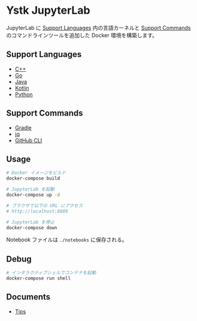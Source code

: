 # Ystk JupyterLab

JupyterLab に [Support Languages](#support-languages) 内の言語カーネルと [Support Commands](#support-commands) のコマンドラインツールを追加した Docker 環境を構築します。

## Support Languages

- [C++](https://isocpp.org/)
- [Go](https://golang.org/)
- [Java](https://www.java.com/ja/)
- [Kotlin](https://kotlinlang.org/)
- [Python](https://www.python.org/)

## Support Commands

- [Gradle](https://gradle.org/)
- [jq](https://stedolan.github.io/jq/)
- [GitHub CLI](https://github.com/cli/cli)

## Usage

```bash
# Docker イメージをビルド
docker-compose build

# JupyterLab を起動
docker-compose up -d

# ブラウザで以下の URL にアクセス
# http://localhost:8888

# JupyterLab を停止
docker-compose down
```

Notebook ファイルは `./notebooks` に保存される。

## Debug

```bash
# インタラクティブシェルでコンテナを起動
docker-compose run shell
```

## Documents

- [Tips](wiki/Tips)
